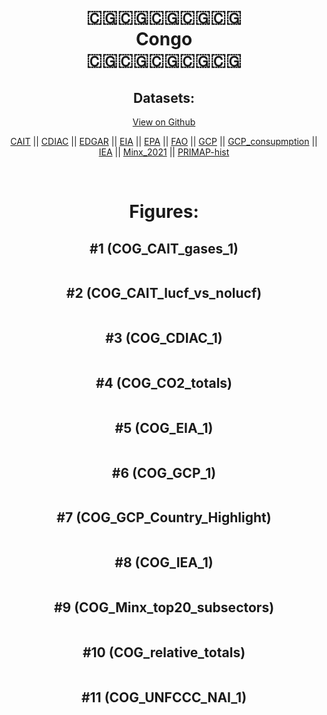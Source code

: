 
<center>
<h1 align="center">
🇨🇬🇨🇬🇨🇬🇨🇬🇨🇬
<br>
Congo
<br>
🇨🇬🇨🇬🇨🇬🇨🇬🇨🇬
</h1>
<h2>Datasets:</h2>
<p><a href="https://github.com/dquintani/GreenhouseData/tree/master/country_data/COG_Congo/data">View on Github</a>
<br></p><p><a href="data/COG_CAIT.csv">CAIT</a> || <a href="data/COG_CDIAC.csv">CDIAC</a> || <a href="data/COG_EDGAR.csv">EDGAR</a> || <a href="data/COG_EIA.csv">EIA</a> || <a href="data/COG_EPA.csv">EPA</a> || <a href="data/COG_FAO.csv">FAO</a> || <a href="data/COG_GCP.csv">GCP</a> || <a href="data/COG_GCP_consupmption.csv">GCP_consupmption</a> || <a href="data/COG_IEA.csv">IEA</a> || <a href="data/COG_Minx_2021.csv">Minx_2021</a> || <a href="data/COG_PRIMAP-hist.csv">PRIMAP-hist</a></p><p><br></p>
<h1>Figures:</h1><h2>#1 (COG_CAIT_gases_1)</h2>
<p><img alt="" src="figures/COG_CAIT_gases_1.png" /></p><h2>#2 (COG_CAIT_lucf_vs_nolucf)</h2>
<p><img alt="" src="figures/COG_CAIT_lucf_vs_nolucf.png" /></p><h2>#3 (COG_CDIAC_1)</h2>
<p><img alt="" src="figures/COG_CDIAC_1.png" /></p><h2>#4 (COG_CO2_totals)</h2>
<p><img alt="" src="figures/COG_CO2_totals.png" /></p><h2>#5 (COG_EIA_1)</h2>
<p><img alt="" src="figures/COG_EIA_1.png" /></p><h2>#6 (COG_GCP_1)</h2>
<p><img alt="" src="figures/COG_GCP_1.png" /></p><h2>#7 (COG_GCP_Country_Highlight)</h2>
<p><img alt="" src="figures/COG_GCP_Country_Highlight.png" /></p><h2>#8 (COG_IEA_1)</h2>
<p><img alt="" src="figures/COG_IEA_1.png" /></p><h2>#9 (COG_Minx_top20_subsectors)</h2>
<p><img alt="" src="figures/COG_Minx_top20_subsectors.png" /></p><h2>#10 (COG_relative_totals)</h2>
<p><img alt="" src="figures/COG_relative_totals.png" /></p><h2>#11 (COG_UNFCCC_NAI_1)</h2>
<p><img alt="" src="figures/COG_UNFCCC_NAI_1.png" /></p>